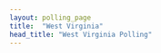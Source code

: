```yaml
---
layout: polling_page
title:  "West Virginia"
head_title: "West Virginia Polling"
---
```

                